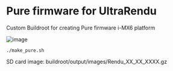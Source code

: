 # Pure firmware for UltraRendu 

Custom Buildroot for creating Pure firmware i-MX6 platform 

![image](https://user-images.githubusercontent.com/33607921/153673958-901a79b5-4784-4f9c-9e2d-785ecf07b77d.png)

```
./make_pure.sh
```
SD саrd image: buildroot/output/images/Rendu_XX_XX_XXXX.gz
